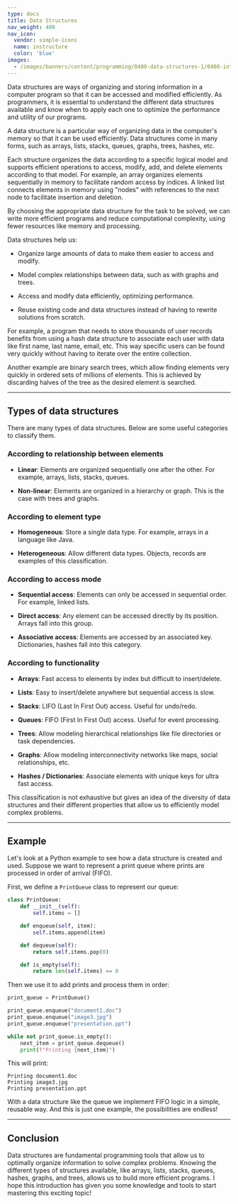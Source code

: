 ```yaml
---
type: docs
title: Data Structures
nav_weight: 400
nav_icon:
  vendor: simple-icons
  name: instructure
  color: 'blue'
images:
  - /images/banners/content/programming/0400-data-structures-1/0400-introduction.en.png
---
```


Data structures are ways of organizing and storing information in a computer program so that it can be accessed and modified efficiently. As programmers, it is essential to understand the different data structures available and know when to apply each one to optimize the performance and utility of our programs.

A data structure is a particular way of organizing data in the computer's memory so that it can be used efficiently. Data structures come in many forms, such as arrays, lists, stacks, queues, graphs, trees, hashes, etc.

Each structure organizes the data according to a specific logical model and supports efficient operations to access, modify, add, and delete elements according to that model. For example, an array organizes elements sequentially in memory to facilitate random access by indices. A linked list connects elements in memory using "nodes" with references to the next node to facilitate insertion and deletion.

By choosing the appropriate data structure for the task to be solved, we can write more efficient programs and reduce computational complexity, using fewer resources like memory and processing.

Data structures help us:

- Organize large amounts of data to make them easier to access and modify.

- Model complex relationships between data, such as with graphs and trees.

- Access and modify data efficiently, optimizing performance.

- Reuse existing code and data structures instead of having to rewrite solutions from scratch.

For example, a program that needs to store thousands of user records benefits from using a hash data structure to associate each user with data like first name, last name, email, etc. This way specific users can be found very quickly without having to iterate over the entire collection.

Another example are binary search trees, which allow finding elements very quickly in ordered sets of millions of elements. This is achieved by discarding halves of the tree as the desired element is searched.

---

## Types of data structures

There are many types of data structures. Below are some useful categories to classify them.

### According to relationship between elements

- **Linear**: Elements are organized sequentially one after the other. For example, arrays, lists, stacks, queues.

- **Non-linear**: Elements are organized in a hierarchy or graph. This is the case with trees and graphs.

### According to element type

- **Homogeneous**: Store a single data type. For example, arrays in a language like Java.

- **Heterogeneous**: Allow different data types. Objects, records are examples of this classification.

### According to access mode

- **Sequential access**: Elements can only be accessed in sequential order. For example, linked lists.

- **Direct access**: Any element can be accessed directly by its position. Arrays fall into this group.

- **Associative access**: Elements are accessed by an associated key. Dictionaries, hashes fall into this category.

### According to functionality

- **Arrays**: Fast access to elements by index but difficult to insert/delete.

- **Lists**: Easy to insert/delete anywhere but sequential access is slow.

- **Stacks**: LIFO (Last In First Out) access. Useful for undo/redo.

- **Queues**: FIFO (First In First Out) access. Useful for event processing.

- **Trees**: Allow modeling hierarchical relationships like file directories or task dependencies.

- **Graphs**: Allow modeling interconnectivity networks like maps, social relationships, etc.

- **Hashes / Dictionaries**: Associate elements with unique keys for ultra fast access.

This classification is not exhaustive but gives an idea of the diversity of data structures and their different properties that allow us to efficiently model complex problems.

---

## Example

Let's look at a Python example to see how a data structure is created and used. Suppose we want to represent a print queue where prints are processed in order of arrival (FIFO).

First, we define a `PrintQueue` class to represent our queue:

```python
class PrintQueue:
    def __init__(self):
        self.items = []

    def enqueue(self, item):
        self.items.append(item)

    def dequeue(self):
        return self.items.pop(0)

    def is_empty(self):
        return len(self.items) == 0
```

Then we use it to add prints and process them in order:

```python
print_queue = PrintQueue()

print_queue.enqueue("document1.doc")
print_queue.enqueue("image3.jpg")
print_queue.enqueue("presentation.ppt")

while not print_queue.is_empty():
    next_item = print_queue.dequeue()
    print(f"Printing {next_item}")
```

This will print:

```
Printing document1.doc
Printing image3.jpg
Printing presentation.ppt
```

With a data structure like the queue we implement FIFO logic in a simple, reusable way. And this is just one example, the possibilities are endless!

---

## Conclusion

Data structures are fundamental programming tools that allow us to optimally organize information to solve complex problems. Knowing the different types of structures available, like arrays, lists, stacks, queues, hashes, graphs, and trees, allows us to build more efficient programs. I hope this introduction has given you some knowledge and tools to start mastering this exciting topic!
